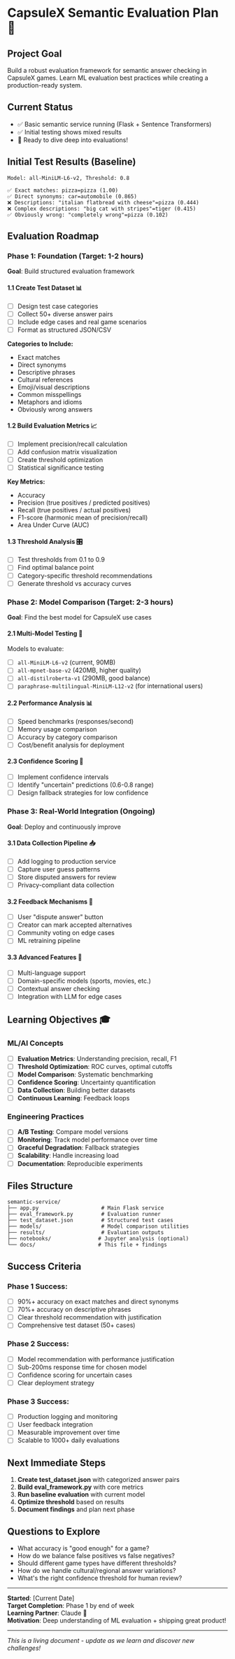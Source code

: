 # CapsuleX Semantic Evaluation Plan 🎯

## Project Goal
Build a robust evaluation framework for semantic answer checking in CapsuleX games. Learn ML evaluation best practices while creating a production-ready system.

## Current Status
- ✅ Basic semantic service running (Flask + Sentence Transformers)
- ✅ Initial testing shows mixed results
- 🔄 Ready to dive deep into evaluations!

## Initial Test Results (Baseline)
```
Model: all-MiniLM-L6-v2, Threshold: 0.8

✅ Exact matches: pizza=pizza (1.00)
✅ Direct synonyms: car=automobile (0.865)
❌ Descriptions: "italian flatbread with cheese"=pizza (0.444)
❌ Complex descriptions: "big cat with stripes"=tiger (0.415)
✅ Obviously wrong: "completely wrong"=pizza (0.102)
```

## Evaluation Roadmap

### Phase 1: Foundation (Target: 1-2 hours)
**Goal**: Build structured evaluation framework

#### 1.1 Create Test Dataset 📊
- [ ] Design test case categories
- [ ] Collect 50+ diverse answer pairs
- [ ] Include edge cases and real game scenarios
- [ ] Format as structured JSON/CSV

**Categories to Include:**
- Exact matches
- Direct synonyms  
- Descriptive phrases
- Cultural references
- Emoji/visual descriptions
- Common misspellings
- Metaphors and idioms
- Obviously wrong answers

#### 1.2 Build Evaluation Metrics 📈
- [ ] Implement precision/recall calculation
- [ ] Add confusion matrix visualization
- [ ] Create threshold optimization
- [ ] Statistical significance testing

**Key Metrics:**
- Accuracy
- Precision (true positives / predicted positives)
- Recall (true positives / actual positives)  
- F1-score (harmonic mean of precision/recall)
- Area Under Curve (AUC)

#### 1.3 Threshold Analysis 🎛️
- [ ] Test thresholds from 0.1 to 0.9
- [ ] Find optimal balance point
- [ ] Category-specific threshold recommendations
- [ ] Generate threshold vs accuracy curves

### Phase 2: Model Comparison (Target: 2-3 hours)
**Goal**: Find the best model for CapsuleX use cases

#### 2.1 Multi-Model Testing 🤖
Models to evaluate:
- [ ] `all-MiniLM-L6-v2` (current, 90MB)
- [ ] `all-mpnet-base-v2` (420MB, higher quality)
- [ ] `all-distilroberta-v1` (290MB, good balance)
- [ ] `paraphrase-multilingual-MiniLM-L12-v2` (for international users)

#### 2.2 Performance Analysis 📊
- [ ] Speed benchmarks (responses/second)
- [ ] Memory usage comparison
- [ ] Accuracy by category comparison
- [ ] Cost/benefit analysis for deployment

#### 2.3 Confidence Scoring 🎯
- [ ] Implement confidence intervals
- [ ] Identify "uncertain" predictions (0.6-0.8 range)
- [ ] Design fallback strategies for low confidence

### Phase 3: Real-World Integration (Ongoing)
**Goal**: Deploy and continuously improve

#### 3.1 Data Collection Pipeline 📥
- [ ] Add logging to production service
- [ ] Capture user guess patterns
- [ ] Store disputed answers for review
- [ ] Privacy-compliant data collection

#### 3.2 Feedback Mechanisms 🔄
- [ ] User "dispute answer" button
- [ ] Creator can mark accepted alternatives
- [ ] Community voting on edge cases
- [ ] ML retraining pipeline

#### 3.3 Advanced Features 🚀
- [ ] Multi-language support
- [ ] Domain-specific models (sports, movies, etc.)
- [ ] Contextual answer checking
- [ ] Integration with LLM for edge cases

## Learning Objectives 🎓

### ML/AI Concepts
- [ ] **Evaluation Metrics**: Understanding precision, recall, F1
- [ ] **Threshold Optimization**: ROC curves, optimal cutoffs
- [ ] **Model Comparison**: Systematic benchmarking
- [ ] **Confidence Scoring**: Uncertainty quantification
- [ ] **Data Collection**: Building better datasets
- [ ] **Continuous Learning**: Feedback loops

### Engineering Practices
- [ ] **A/B Testing**: Compare model versions
- [ ] **Monitoring**: Track model performance over time
- [ ] **Graceful Degradation**: Fallback strategies
- [ ] **Scalability**: Handle increasing load
- [ ] **Documentation**: Reproducible experiments

## Files Structure
```
semantic-service/
├── app.py                    # Main Flask service
├── eval_framework.py         # Evaluation runner
├── test_dataset.json         # Structured test cases
├── models/                   # Model comparison utilities
├── results/                  # Evaluation outputs
├── notebooks/               # Jupyter analysis (optional)
└── docs/                    # This file + findings
```

## Success Criteria

### Phase 1 Success:
- [ ] 90%+ accuracy on exact matches and direct synonyms
- [ ] 70%+ accuracy on descriptive phrases
- [ ] Clear threshold recommendation with justification
- [ ] Comprehensive test dataset (50+ cases)

### Phase 2 Success:
- [ ] Model recommendation with performance justification
- [ ] Sub-200ms response time for chosen model
- [ ] Confidence scoring for uncertain cases
- [ ] Clear deployment strategy

### Phase 3 Success:
- [ ] Production logging and monitoring
- [ ] User feedback integration
- [ ] Measurable improvement over time
- [ ] Scalable to 1000+ daily evaluations

## Next Immediate Steps

1. **Create test_dataset.json** with categorized answer pairs
2. **Build eval_framework.py** with core metrics
3. **Run baseline evaluation** with current model
4. **Optimize threshold** based on results
5. **Document findings** and plan next phase

## Questions to Explore

- What accuracy is "good enough" for a game?
- How do we balance false positives vs false negatives?
- Should different game types have different thresholds?
- How do we handle cultural/regional answer variations?
- What's the right confidence threshold for human review?

---

**Started**: [Current Date]  
**Target Completion**: Phase 1 by end of week  
**Learning Partner**: Claude 🤖  
**Motivation**: Deep understanding of ML evaluation + shipping great product!

---

*This is a living document - update as we learn and discover new challenges!*